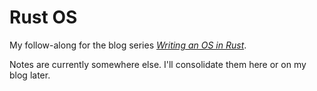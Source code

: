 # Rust OS

My follow-along for the blog series [*Writing an OS in Rust*](https://os.phil-opp.com/).

Notes are currently somewhere else. I'll consolidate them here or on my blog later.
